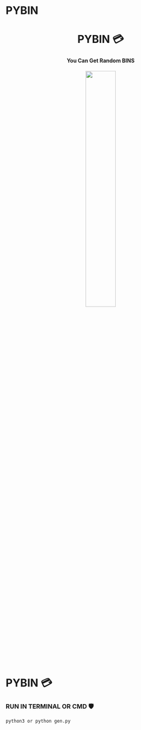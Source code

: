# PYBIN
 

<h1 align="center"> PYBIN 💳 </h1>

<h4 align="center"> You Can Get Random BINS </h4>


<p style="text-align:center;" align="center">
   <img align="center" src="https://cdn.jsdelivr.net/gh/sachinsenal0x64/PICX-IMAGE-HOSTING@master/gen.1sulj8uqn3uo.webp" height="40%" width="40%" />
</p>


# PYBIN 💳

### RUN IN TERMINAL OR CMD 🛡 

```
python3 or python gen.py

```
